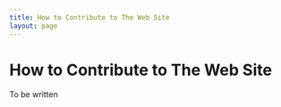 ```yaml
---
title: How to Contribute to The Web Site
layout: page
---
```


# How to Contribute to The Web Site

To be written

